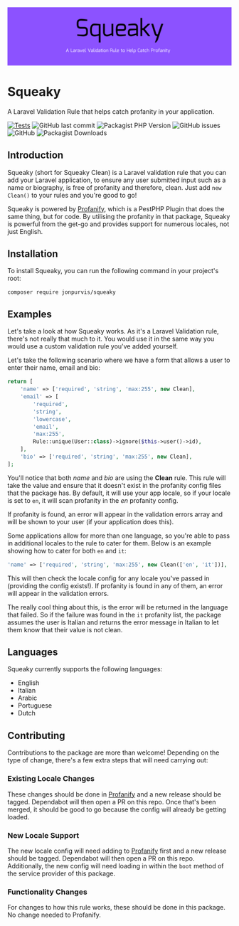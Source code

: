 <img src="art/banner.png">

# Squeaky
A Laravel Validation Rule that helps catch profanity in your application.

[![Tests](https://github.com/JonPurvis/squeaky/actions/workflows/tests.yml/badge.svg)](https://github.com/JonPurvis/squeaky/actions/workflows/tests.yml)
![GitHub last commit](https://img.shields.io/github/last-commit/jonpurvis/squeaky)
![Packagist PHP Version](https://img.shields.io/packagist/dependency-v/jonpurvis/squeaky/php)
![GitHub issues](https://img.shields.io/github/issues/jonpurvis/squeaky)
![GitHub](https://img.shields.io/github/license/jonpurvis/squeaky)
![Packagist Downloads](https://img.shields.io/packagist/dt/jonpurvis/squeaky)

## Introduction
Squeaky (short for Squeaky Clean) is a Laravel validation rule that you can add your Laravel application, to ensure any
user submitted input such as a name or biography, is free of profanity and therefore, clean. Just add `new Clean()` to
your rules and you're good to go!

Squeaky is powered by [Profanify](https://github.com/JonPurvis/profanify/), which is a PestPHP Plugin that
does the same thing, but for code. By utilising the profanity in that package, Squeaky is powerful from the get-go and
provides support for numerous locales, not just English.

## Installation

To install Squeaky, you can run the following command in your project's root:

```text
composer require jonpurvis/squeaky
```

## Examples

Let's take a look at how Squeaky works. As it's a Laravel Validation rule, there's not really that much to it. You 
would use it in the same way you would use a custom validation rule you've added yourself.

Let's take the following scenario where we have a form that allows a user to enter their name, email and bio:

```php
return [
    'name' => ['required', 'string', 'max:255', new Clean],
    'email' => [
        'required',
        'string',
        'lowercase',
        'email',
        'max:255',
        Rule::unique(User::class)->ignore($this->user()->id),
    ],
    'bio' => ['required', 'string', 'max:255', new Clean],
];
```

You'll notice that both _name_ and _bio_ are using the **Clean** rule. This rule will take the value and ensure that 
it doesn't exist in the profanity config files that the package has. By default, it will use your app locale, so if 
your locale is set to `en`, it will scan profanity in the _en_ profanity config.

If profanity is found, an error will appear in the validation errors array and will be shown to your user 
(if your application does this).

Some applications allow for more than one language, so you're able to pass in additional locales to the rule to cater 
for them. Below is an example showing how to cater for both `en` and `it`:

```php
'name' => ['required', 'string', 'max:255', new Clean(['en', 'it'])],
```

This will then check the locale config for any locale you've passed in (providing the config exists!). If profanity is 
found in any of them, an error will appear in the validation errors. 

The really cool thing about this, is the error will be returned in the language that failed. So if the failure was
found in the `it` profanity list, the package assumes the user is Italian and returns the error message in Italian to
let them know that their value is not clean. 

## Languages
Squeaky currently supports the following languages:

- English
- Italian
- Arabic
- Portuguese
- Dutch

## Contributing
Contributions to the package are more than welcome! Depending on the type of change, there's a few extra steps that will
need carrying out:

### Existing Locale Changes
These changes should be done in [Profanify](https://github.com/JonPurvis/profanify) and a new release should be tagged.
Dependabot will then open a PR on this repo. Once that's been merged, it should be good to go because the config will
already be getting loaded.

### New Locale Support
The new locale config will need adding to [Profanify](https://github.com/JonPurvis/profanify) first and a new release 
should be tagged. Dependabot will then open a PR on this repo. Additionally, the new config will need loading in
within the `boot` method of the service provider of this package. 

### Functionality Changes
For changes to how this rule works, these should be done in this package. No change needed to Profanify.
